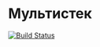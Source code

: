 ﻿# Мультистек

[![Build Status](https://travis-ci.org/AleksandraSavosina/381706-2_savosina_labs.svg?branch=lab_multistack)](https://travis-ci.org/AleksandraSavosina/381706-2_savosina_labs)
